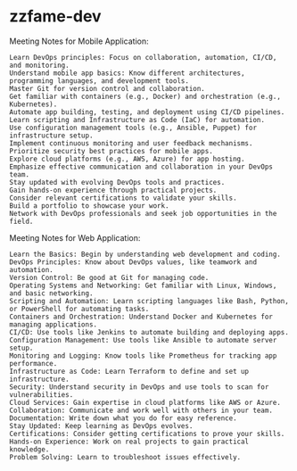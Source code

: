 # zzfame-dev

Meeting Notes for Mobile Application:

    Learn DevOps principles: Focus on collaboration, automation, CI/CD, and monitoring.
    Understand mobile app basics: Know different architectures, programming languages, and development tools.
    Master Git for version control and collaboration.
    Get familiar with containers (e.g., Docker) and orchestration (e.g., Kubernetes).
    Automate app building, testing, and deployment using CI/CD pipelines.
    Learn scripting and Infrastructure as Code (IaC) for automation.
    Use configuration management tools (e.g., Ansible, Puppet) for infrastructure setup.
    Implement continuous monitoring and user feedback mechanisms.
    Prioritize security best practices for mobile apps.
    Explore cloud platforms (e.g., AWS, Azure) for app hosting.
    Emphasize effective communication and collaboration in your DevOps team.
    Stay updated with evolving DevOps tools and practices.
    Gain hands-on experience through practical projects.
    Consider relevant certifications to validate your skills.
    Build a portfolio to showcase your work.
    Network with DevOps professionals and seek job opportunities in the field.

Meeting Notes for Web Application:

    Learn the Basics: Begin by understanding web development and coding.
    DevOps Principles: Know about DevOps values, like teamwork and automation.
    Version Control: Be good at Git for managing code.
    Operating Systems and Networking: Get familiar with Linux, Windows, and basic networking.
    Scripting and Automation: Learn scripting languages like Bash, Python, or PowerShell for automating tasks.
    Containers and Orchestration: Understand Docker and Kubernetes for managing applications.
    CI/CD: Use tools like Jenkins to automate building and deploying apps.
    Configuration Management: Use tools like Ansible to automate server setup.
    Monitoring and Logging: Know tools like Prometheus for tracking app performance.
    Infrastructure as Code: Learn Terraform to define and set up infrastructure.
    Security: Understand security in DevOps and use tools to scan for vulnerabilities.
    Cloud Services: Gain expertise in cloud platforms like AWS or Azure.
    Collaboration: Communicate and work well with others in your team.
    Documentation: Write down what you do for easy reference.
    Stay Updated: Keep learning as DevOps evolves.
    Certifications: Consider getting certifications to prove your skills.
    Hands-on Experience: Work on real projects to gain practical knowledge.
    Problem Solving: Learn to troubleshoot issues effectively.

    
